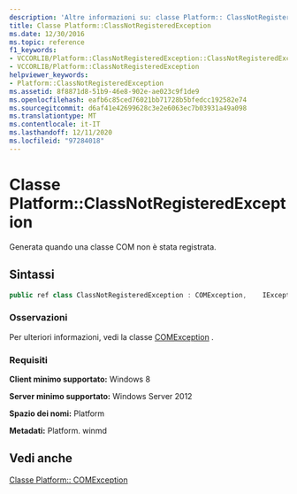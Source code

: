 ```yaml
---
description: 'Altre informazioni su: classe Platform:: ClassNotRegisteredException'
title: Classe Platform::ClassNotRegisteredException
ms.date: 12/30/2016
ms.topic: reference
f1_keywords:
- VCCORLIB/Platform::ClassNotRegisteredException::ClassNotRegisteredException
- VCCORLIB/Platform::ClassNotRegisteredException
helpviewer_keywords:
- Platform::ClassNotRegisteredException
ms.assetid: 8f8871d8-51b9-46e8-902e-ae023c9f1de9
ms.openlocfilehash: eafb6c85ced76021bb71728b5bfedcc192582e74
ms.sourcegitcommit: d6af41e42699628c3e2e6063ec7b03931a49a098
ms.translationtype: MT
ms.contentlocale: it-IT
ms.lasthandoff: 12/11/2020
ms.locfileid: "97284018"
---
```

# <a name="platformclassnotregisteredexception-class"></a>Classe Platform::ClassNotRegisteredException

Generata quando una classe COM non è stata registrata.

## <a name="syntax"></a>Sintassi

```cpp
public ref class ClassNotRegisteredException : COMException,    IException,    IPrintable,    IEquatable
```

### <a name="remarks"></a>Osservazioni

Per ulteriori informazioni, vedi la classe [COMException](../cppcx/platform-comexception-class.md) .

### <a name="requirements"></a>Requisiti

**Client minimo supportato:** Windows 8

**Server minimo supportato:** Windows Server 2012

**Spazio dei nomi:** Platform

**Metadati:** Platform. winmd

## <a name="see-also"></a>Vedi anche

[Classe Platform:: COMException](../cppcx/platform-comexception-class.md)
